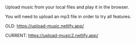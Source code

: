 Upload music from your local files and play it in the browser.

You will need to upload an mp3 file in order to try all features.


OLD: https://upload-music.netlify.app/

CURRENT: https://upload-music2.netlify.app/
